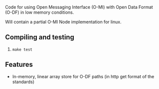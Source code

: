 
Code for using Open Messaging Interface (O-MI) with Open Data Format (O-DF) in low memory conditions.

Will contain a partial O-MI Node implementation for linux.

Compiling and testing
--------------------

1. `make test`


Features
--------

* In-memory, linear array store for O-DF paths (in http get format of the standards)


